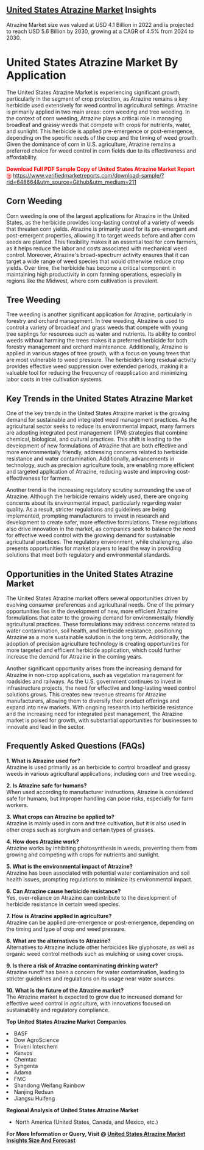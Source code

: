 <h2><a href="https://www.verifiedmarketreports.com/download-sample/?rid=648664&amp;utm_source=Github&amp;utm_medium=211" target="_blank">United States Atrazine Market</a> Insights</h2><p>Atrazine Market size was valued at USD 4.1 Billion in 2022 and is projected to reach USD 5.6 Billion by 2030, growing at a CAGR of 4.5% from 2024 to 2030.</p><p><h1>United States Atrazine Market By Application</h1><p>The United States Atrazine Market is experiencing significant growth, particularly in the segment of crop protection, as Atrazine remains a key herbicide used extensively for weed control in agricultural settings. Atrazine is primarily applied in two main areas: corn weeding and tree weeding. In the context of corn weeding, Atrazine plays a critical role in managing broadleaf and grassy weeds that compete with crops for nutrients, water, and sunlight. This herbicide is applied pre-emergence or post-emergence, depending on the specific needs of the crop and the timing of weed growth. Given the dominance of corn in U.S. agriculture, Atrazine remains a preferred choice for weed control in corn fields due to its effectiveness and affordability. <p><span class=""><span style="color: #ff0000;"><strong>Download Full PDF Sample Copy of United States Atrazine Market Report</strong> @ </span><a href="https://www.verifiedmarketreports.com/download-sample/?rid=648664&amp;utm_source=Github&amp;utm_medium=211" target="_blank">https://www.verifiedmarketreports.com/download-sample/?rid=648664&amp;utm_source=Github&amp;utm_medium=211</a></span></p></p><h2>Corn Weeding</h2><p>Corn weeding is one of the largest applications for Atrazine in the United States, as the herbicide provides long-lasting control of a variety of weeds that threaten corn yields. Atrazine is primarily used for its pre-emergent and post-emergent properties, allowing it to target weeds before and after corn seeds are planted. This flexibility makes it an essential tool for corn farmers, as it helps reduce the labor and costs associated with mechanical weed control. Moreover, Atrazine's broad-spectrum activity ensures that it can target a wide range of weed species that would otherwise reduce crop yields. Over time, the herbicide has become a critical component in maintaining high productivity in corn farming operations, especially in regions like the Midwest, where corn cultivation is prevalent.</p><h2>Tree Weeding</h2><p>Tree weeding is another significant application for Atrazine, particularly in forestry and orchard management. In tree weeding, Atrazine is used to control a variety of broadleaf and grass weeds that compete with young tree saplings for resources such as water and nutrients. Its ability to control weeds without harming the trees makes it a preferred herbicide for both forestry management and orchard maintenance. Additionally, Atrazine is applied in various stages of tree growth, with a focus on young trees that are most vulnerable to weed pressure. The herbicide’s long residual activity provides effective weed suppression over extended periods, making it a valuable tool for reducing the frequency of reapplication and minimizing labor costs in tree cultivation systems.</p><h2>Key Trends in the United States Atrazine Market</h2><p>One of the key trends in the United States Atrazine market is the growing demand for sustainable and integrated weed management practices. As the agricultural sector seeks to reduce its environmental impact, many farmers are adopting integrated pest management (IPM) strategies that combine chemical, biological, and cultural practices. This shift is leading to the development of new formulations of Atrazine that are both effective and more environmentally friendly, addressing concerns related to herbicide resistance and water contamination. Additionally, advancements in technology, such as precision agriculture tools, are enabling more efficient and targeted application of Atrazine, reducing waste and improving cost-effectiveness for farmers.</p><p>Another trend is the increasing regulatory scrutiny surrounding the use of Atrazine. Although the herbicide remains widely used, there are ongoing concerns about its environmental impact, particularly regarding water quality. As a result, stricter regulations and guidelines are being implemented, prompting manufacturers to invest in research and development to create safer, more effective formulations. These regulations also drive innovation in the market, as companies seek to balance the need for effective weed control with the growing demand for sustainable agricultural practices. The regulatory environment, while challenging, also presents opportunities for market players to lead the way in providing solutions that meet both regulatory and environmental standards.</p><h2>Opportunities in the United States Atrazine Market</h2><p>The United States Atrazine market offers several opportunities driven by evolving consumer preferences and agricultural needs. One of the primary opportunities lies in the development of new, more efficient Atrazine formulations that cater to the growing demand for environmentally friendly agricultural practices. These formulations may address concerns related to water contamination, soil health, and herbicide resistance, positioning Atrazine as a more sustainable solution in the long term. Additionally, the adoption of precision agriculture technology is creating opportunities for more targeted and efficient herbicide application, which could further increase the demand for Atrazine in the coming years.</p><p>Another significant opportunity arises from the increasing demand for Atrazine in non-crop applications, such as vegetation management for roadsides and railways. As the U.S. government continues to invest in infrastructure projects, the need for effective and long-lasting weed control solutions grows. This creates new revenue streams for Atrazine manufacturers, allowing them to diversify their product offerings and expand into new markets. With ongoing research into herbicide resistance and the increasing need for integrated pest management, the Atrazine market is poised for growth, with substantial opportunities for businesses to innovate and lead in the sector.</p><h2>Frequently Asked Questions (FAQs)</h2><p><strong>1. What is Atrazine used for?</strong><br>Atrazine is used primarily as an herbicide to control broadleaf and grassy weeds in various agricultural applications, including corn and tree weeding.</p><p><strong>2. Is Atrazine safe for humans?</strong><br>When used according to manufacturer instructions, Atrazine is considered safe for humans, but improper handling can pose risks, especially for farm workers.</p><p><strong>3. What crops can Atrazine be applied to?</strong><br>Atrazine is mainly used in corn and tree cultivation, but it is also used in other crops such as sorghum and certain types of grasses.</p><p><strong>4. How does Atrazine work?</strong><br>Atrazine works by inhibiting photosynthesis in weeds, preventing them from growing and competing with crops for nutrients and sunlight.</p><p><strong>5. What is the environmental impact of Atrazine?</strong><br>Atrazine has been associated with potential water contamination and soil health issues, prompting regulations to minimize its environmental impact.</p><p><strong>6. Can Atrazine cause herbicide resistance?</strong><br>Yes, over-reliance on Atrazine can contribute to the development of herbicide resistance in certain weed species.</p><p><strong>7. How is Atrazine applied in agriculture?</strong><br>Atrazine can be applied pre-emergence or post-emergence, depending on the timing and type of crop and weed pressure.</p><p><strong>8. What are the alternatives to Atrazine?</strong><br>Alternatives to Atrazine include other herbicides like glyphosate, as well as organic weed control methods such as mulching or using cover crops.</p><p><strong>9. Is there a risk of Atrazine contaminating drinking water?</strong><br>Atrazine runoff has been a concern for water contamination, leading to stricter guidelines and regulations on its usage near water sources.</p><p><strong>10. What is the future of the Atrazine market?</strong><br>The Atrazine market is expected to grow due to increased demand for effective weed control in agriculture, with innovations focused on sustainability and regulatory compliance.</p></p><p><strong>Top United States Atrazine Market Companies</strong></p><div data-test-id=""><p><li>BASF</li><li> Dow AgroScience</li><li> Triveni Interchem</li><li> Kenvos</li><li> Chemtac</li><li> Syngenta</li><li> Adama</li><li> FMC</li><li> Shandong Weifang Rainbow</li><li> Nanjing Redsun</li><li> Jiangsu Huifeng</li></p><div><strong>Regional Analysis of&nbsp;United States Atrazine Market</strong></div><ul><li dir="ltr"><p dir="ltr">North America&nbsp;(United States, Canada, and Mexico, etc.)</p></li></ul><p><strong>For More Information or Query, Visit @&nbsp;</strong><strong><a href="https://www.verifiedmarketreports.com/product/atrazine-market/?utm_source=Github&amp;utm_medium=211" target="_blank">United States Atrazine Market Insights Size And Forecast</a></strong></p></div>
